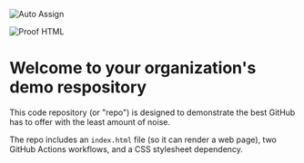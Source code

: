 ![Auto Assign](https://github.com/karigars/demo-repository/actions/workflows/auto-assign.yml/badge.svg)

![Proof HTML](https://github.com/karigars/demo-repository/actions/workflows/proof-html.yml/badge.svg)

# Welcome to your organization's demo respository
This code repository (or "repo") is designed to demonstrate the best GitHub has to offer with the least amount of noise.

The repo includes an `index.html` file (so it can render a web page), two GitHub Actions workflows, and a CSS stylesheet dependency.

